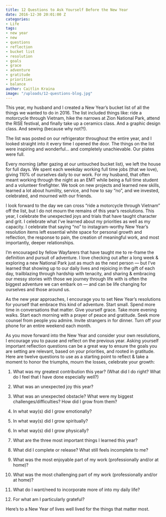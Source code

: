 ```yaml
---
title: 12 Questions to Ask Yourself Before the New Year
date: 2016-12-30 20:01:00 Z
categories:
- Life
tags:
- new year
- new
- questions
- reflection
- bucket list
- resolution
- goals
- grace
- adventure
- gratitude
- priorities
- balance
author: Caitlin Kraina
image: "/uploads/12-questions-blog.jpg"
---
```


This year, my husband and I created a New Year’s bucket list of all the things we wanted to do in 2016. The list included things like: ride a motorcycle through Vietnam, hike the narrows at Zion National Park, attend the RISE festival, and finally take up a ceramics class. And a graphic design class. And sewing (because why not?!).

The list was posted on our refrigerator throughout the entire year, and I looked straight into it every time I opened the door. The things on the list were inspiring and wonderful… and completely unachievable. Our plates were full.<!-- more -->

Every morning (after gazing at our untouched bucket list), we left the house for full days. We spent each weekday working full time jobs (that we love), giving 110% of ourselves daily to our work. For my husband, that often meant working through the night as an EMT while being a full time student and a volunteer firefighter. We took on new projects and learned new skills, learned a lot about humility, service, and how to say “no”, and we invested, celebrated, and mourned with our friends.  

I look forward to the day we can cross “ride a motorcycle through Vietnam” off the list, but I do not mourn the remains of this year’s resolutions. This year, I celebrate the unexpected joys and trials that have taught character and grit. I celebrate what I’ve learned about my priorities as well as my capacity. I celebrate that saying “no” to instagram-worthy New Year’s resolution items left essential white space for personal growth and reflection, the response to pain, the creation of meaningful work, and most importantly, deeper relationships. 

I’m encouraged by fellow Wayfarers that have taught me to re-frame the definition and pursuit of adventure. I love checking out after a long week & exploring a new National Park just as much as the next person — but I’ve learned that showing up to our daily lives and rejoicing in the gift of each day, trailblazing through hardship with tenacity, and sharing & embracing our messy stories with those we journey through life with is often the biggest adventure we can embark on — and can be life changing for ourselves and those around us.

As the new year approaches, I encourage you to set New Year’s resolutions for yourself that embrace this kind of adventure. Start small. Spend more time in conversations that matter. Give yourself grace. Take more evening walks. Start each morning with a prayer of peace and gratitude. Seek more counsel from people you admire. Invite strangers in for dinner. Turn off your phone for an entire weekend each month. 

As you move forward into the New Year and consider your own resolutions, I encourage you to pause and reflect on the previous year. Asking yourself important reflection questions can be a great way to ensure the goals you are setting are relevant, based on your priorities, and rooted in gratitude. Here are twelve questions to use as a starting point to reflect & take a moment to honor the triumphs, mourn the losses, celebrate your growth:

1. What was my greatest contribution this year?
(What did I do right? What do I feel that I have done especially well?)

2. What was an unexpected joy this year?

3. What was an unexpected obstacle? What were my biggest challenges/difficulties? How did I grow from them? 

4. In what way(s) did I grow emotionally?

5. In what way(s) did I grow spiritually?

6. In what way(s) did I grow physically?

7. What are the three most important things I learned this year?

8. What did I complete or release? What still feels incomplete to me?

9. What was the most enjoyable part of my work (professionally and/or at home)?

10. What was the most challenging part of my work (professionally and/or at home)?

11. What do I want/need to incorporate more of into my daily life? 

12. For what am I particularly grateful?


Here’s to a New Year of lives well lived for the things that matter most. 